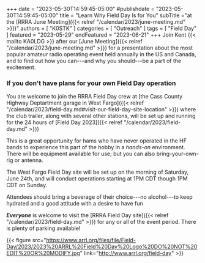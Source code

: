 +++
date = "2023-05-30T14:59:45-05:00"
#publishdate = "2023-05-30T14:59:45-05:00"
title = "Learn Why Field Day Is for You"
subTitle ="at the [RRRA June Meeting]({{< relref \"/calendar/2023/june-meeting.md\" >}})"
authors = [ "K0STK" ]
categories = [ "Outreach" ]
tags = [ "Field Day" ]
featured = "2023-05-29"
endFeatured = "2023-06-21" 
+++
Join Kent {{< mailto KA0LDG >}} after our
[June Meeting]({{< relref "/calendar/2023/june-meeting.md" >}})
for a presentation about the most popular amateur radio operating event
held annually in the US and Canada, and to find out how you can---and
why you should---be a part of the excitement.

<!--more-->

### If you don't have plans for your own Field Day operation

You are welcome to join the RRRA Field Day crew at
[the Cass County Highway Deptartment garage in West Fargo]({{< relref "/calendar/2023/field-day.md#visit-our-field-day-site-location" >}})
where the club trailer, along with several other stations, will be set up and
running for the 24 hours of [Field Day 2023]({{< relref "/calendar/2023/field-day.md" >}})

This is a great opportunity for hams who have never operated
in the HF bands to experience this part of the hobby in a *hands-on*
environment. There will be equipment available for use; but you can also
bring-your-own-rig or antenna.

The West Fargo Field Day site will be set up on the morning of Saturday, June
24th, and will conduct operations starting at 1PM CDT though 1PM CDT on Sunday.

Attendees should bring a beverage of their choice---no alcohol---to keep
hydrated and a good attitude with a desire to have fun

***Everyone*** is welcome to visit the
[RRRA Field Day site]({{< relref "/calendar/2023/field-day.md" >}}) for any or
all of the event period. There is plenty of parking available!

{{< figure src="https://www.arrl.org/files/file/Field-Day/2023/2023%20ARRL%20Field%20Day%20Logo%20DO%20NOT%20EDIT%20OR%20MODIFY.jpg" link="http://www.arrl.org/field-day" >}}
